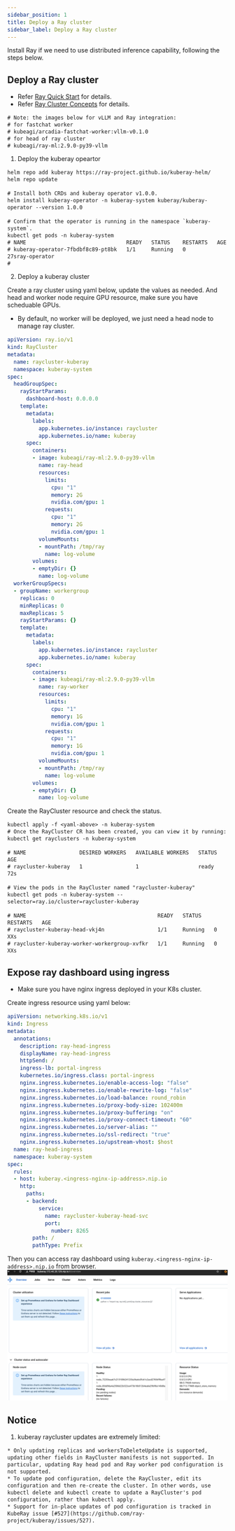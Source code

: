 ```yaml
---
sidebar_position: 1
title: Deploy a Ray cluster
sidebar_label: Deploy a Ray cluster
---
```


Install Ray if we need to use distributed inference capability, following the steps below.

## Deploy a Ray cluster

* Refer [Ray Quick Start](https://docs.ray.io/en/master/cluster/kubernetes/getting-started/raycluster-quick-start.html) for details.
* Refer [Ray Cluster Concepts](https://docs.ray.io/en/master/cluster/key-concepts.html) for details.

```
# Note: the images below for vLLM and Ray integration:
# for fastchat worker
# kubeagi/arcadia-fastchat-worker:vllm-v0.1.0
# for head of ray cluster
# kubeagi/ray-ml:2.9.0-py39-vllm
```

1. Deploy the kuberay opeartor

```shell
helm repo add kuberay https://ray-project.github.io/kuberay-helm/
helm repo update

# Install both CRDs and kuberay operator v1.0.0.
helm install kuberay-operator -n kuberay-system kuberay/kuberay-operator --version 1.0.0

# Confirm that the operator is running in the namespace `kuberay-system`.
kubectl get pods -n kuberay-system
# NAME                                READY   STATUS    RESTARTS   AGE
# kuberay-operator-7fbdbf8c89-pt8bk   1/1     Running   0          27sray-operator
#
```

2. Deploy a kuberay cluster

Create a ray cluster using yaml below, update the values as needed. And head and worker node require GPU resource, make sure you have scheduable GPUs. 
* By default, no worker will be deployed, we just need a head node to manage ray cluster.

```yaml
apiVersion: ray.io/v1
kind: RayCluster
metadata:
  name: raycluster-kuberay
  namespace: kuberay-system
spec:
  headGroupSpec:
    rayStartParams:
      dashboard-host: 0.0.0.0
    template:
      metadata:
        labels:
          app.kubernetes.io/instance: raycluster
          app.kubernetes.io/name: kuberay
      spec:
        containers:
        - image: kubeagi/ray-ml:2.9.0-py39-vllm
          name: ray-head
          resources:
            limits:
              cpu: "1"
              memory: 2G
              nvidia.com/gpu: 1
            requests:
              cpu: "1"
              memory: 2G
              nvidia.com/gpu: 1
          volumeMounts:
          - mountPath: /tmp/ray
            name: log-volume
        volumes:
        - emptyDir: {}
          name: log-volume
  workerGroupSpecs:
  - groupName: workergroup
    replicas: 0
    minReplicas: 0
    maxReplicas: 5
    rayStartParams: {}
    template:
      metadata:
        labels:
          app.kubernetes.io/instance: raycluster
          app.kubernetes.io/name: kuberay
      spec:
        containers:
        - image: kubeagi/ray-ml:2.9.0-py39-vllm
          name: ray-worker
          resources:
            limits:
              cpu: "1"
              memory: 1G
              nvidia.com/gpu: 1
            requests:
              cpu: "1"
              memory: 1G
              nvidia.com/gpu: 1
          volumeMounts:
          - mountPath: /tmp/ray
            name: log-volume
        volumes:
        - emptyDir: {}
          name: log-volume
```

Create the RayCluster resource and check the status.
```shell
kubectl apply -f <yaml-above> -n kuberay-system
# Once the RayCluster CR has been created, you can view it by running:
kubectl get rayclusters -n kuberay-system

# NAME                 DESIRED WORKERS   AVAILABLE WORKERS   STATUS   AGE
# raycluster-kuberay   1                 1                   ready    72s

# View the pods in the RayCluster named "raycluster-kuberay"
kubectl get pods -n kuberay-system --selector=ray.io/cluster=raycluster-kuberay

# NAME                                          READY   STATUS    RESTARTS   AGE
# raycluster-kuberay-head-vkj4n                 1/1     Running   0          XXs
# raycluster-kuberay-worker-workergroup-xvfkr   1/1     Running   0          XXs
```

## Expose ray dashboard using ingress
* Make sure you have nginx ingress deployed in your K8s cluster.

Create ingress resource using yaml below:
```yaml
apiVersion: networking.k8s.io/v1
kind: Ingress
metadata:
  annotations:
    description: ray-head-ingress
    displayName: ray-head-ingress
    httpSend: /
    ingress-lb: portal-ingress
    kubernetes.io/ingress.class: portal-ingress
    nginx.ingress.kubernetes.io/enable-access-log: "false"
    nginx.ingress.kubernetes.io/enable-rewrite-log: "false"
    nginx.ingress.kubernetes.io/load-balance: round_robin
    nginx.ingress.kubernetes.io/proxy-body-size: 102400m
    nginx.ingress.kubernetes.io/proxy-buffering: "on"
    nginx.ingress.kubernetes.io/proxy-connect-timeout: "60"
    nginx.ingress.kubernetes.io/server-alias: ""
    nginx.ingress.kubernetes.io/ssl-redirect: "true"
    nginx.ingress.kubernetes.io/upstream-vhost: $host
  name: ray-head-ingress
  namespace: kuberay-system
spec:
  rules:
  - host: kuberay.<ingress-nginx-ip-address>.nip.io
    http:
      paths:
      - backend:
          service:
            name: raycluster-kuberay-head-svc
            port:
              number: 8265
        path: /
        pathType: Prefix
```

Then you can access ray dashboard using ```kuberay.<ingress-nginx-ip-address>.nip.io``` from browser.
![图 0](images/c77f49099df3cce7e6f646cb122654d6300ed1f74ebdc946022e31e4ed054da2.png)  


## Notice

1. kuberay raycluster updates are extremely limited:
```
* Only updating replicas and workersToDeleteUpdate is supported, updating other fields in RayCluster manifests is not supported. In particular, updating Ray head pod and Ray worker pod configuration is not supported.
* To update pod configuration, delete the RayCluster, edit its configuration and then re-create the cluster. In other words, use kubectl delete and kubectl create to update a RayCluster's pod configuration, rather than kubectl apply.
* Support for in-place updates of pod configuration is tracked in KubeRay issue [#527](https://github.com/ray-project/kuberay/issues/527).

```
